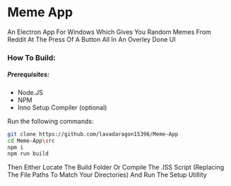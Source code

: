 # Meme App

An Electron App For Windows Which Gives You Random Memes From Reddit At The Press Of A Button
All In An Overley Done UI

### How To Build:

##### Prerequisites:
* Node.JS
* NPM
* Inno Setup Compiler (optional)


Run the following commands:
```bash
git clone https://github.com/lavadaragon15396/Meme-App
cd Meme-App\src
npm i
npm run build
```

Then Either Locate The Build Folder Or Compile The .ISS Script (Replacing The File Paths To Match Your Directories) And Run The Setup Utillity
